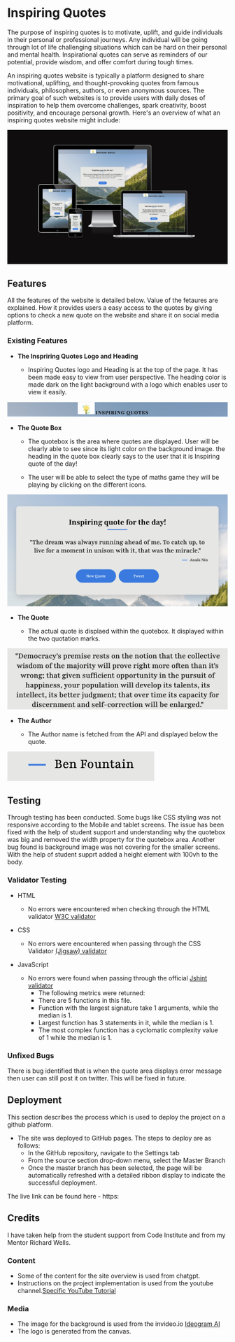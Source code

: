 # Inspiring Quotes

The purpose of inspiring quotes is to motivate, uplift, and guide individuals in their personal or professional journeys. Any individual will be going through lot of life challenging situations which can be hard on their personal and mental health. Inspirational quotes can serve as reminders of our potential, provide wisdom, and offer comfort during tough times. 

An inspiring quotes website is typically a platform designed to share motivational, uplifting, and thought-provoking quotes from famous individuals, philosophers, authors, or even anonymous sources. The primary goal of such websites is to provide users with daily doses of inspiration to help them overcome challenges, spark creativity, boost positivity, and encourage personal growth. Here's an overview of what an inspiring quotes website might include:

![Background image](https://github.com/sowmya1283/inspiringquotes/blob/main/assets/images/Hero.png)

## Features 

All the features of the website is detailed below. Value of the fetaures are explained. How it provides users a easy access to the quotes by giving options to check a new quote on the website and share it on social media platform.


### Existing Features

- __The Inspriring Quotes Logo and Heading__

  - Inspiring Quotes logo and Heading is at the top of the page. It has been made easy to view from user perspective. The heading color is made dark on the light background with a logo which enables user to view it easily.
  

![HeaderLogo](https://github.com/sowmya1283/inspiringquotes/blob/main/assets/images/header_logo.png)

- __The Quote Box__

  - The quotebox is the area where quotes are displayed. User will be clearly able to see since its light color on the background image.
  the heading in the quote box clearly says to the user that it is Inspiring quote of the day!
  
  - The user will be able to select the type of maths game they will be playing by clicking on the different icons. 

![Thequotebox](https://github.com/sowmya1283/inspiringquotes/blob/main/assets/images/quotebox.png)

- __The Quote__

  - The actual quote is displaed within the quotebox. It displayed within the two quotation marks. 
  
![The Quote](https://github.com/sowmya1283/inspiringquotes/blob/main/assets/images/quote.png)

- __The Author__

  - The Author name is fetched from the API and displayed below the quote.

![Author](https://github.com/sowmya1283/inspiringquotes/blob/main/assets/images/author.png)


## Testing 

Through testing has been conducted. Some bugs like CSS styling was not responsive according to the Mobile and tablet screens. The issue has been fixed with the help of student support and understanding why the quotebox was big and removed the width property for the quotebox area.
Another bug found is background image was not covering for the smaller screens. With the help of student supprt added a height element with 100vh to the body.


### Validator Testing 

- HTML
    - No errors were encountered when checking through the HTML validator [W3C validator](https://validator.w3.org/nu/?doc=https%3A%2F%2F8000-sowmya1283-inspiringquo-0lgaejg20e2.ws.codeinstitute-ide.net%2F)
- CSS
    - No errors were encountered when passing through the CSS Validator [(Jigsaw) validator](https://jigsaw.w3.org/css-validator/validator?uri=https%3A%2F%2F8000-sowmya1283-inspiringquo-0lgaejg20e2.ws.codeinstitute-ide.net%2F&profile=css3svg&usermedium=all&warning=1&vextwarning=&lang=en)

- JavaScript
    - No errors were found when passing through the official [Jshint validator](https://jshint.com/)
      - The following metrics were returned: 
      - There are 5 functions in this file.
      - Function with the largest signature take 1 arguments, while the median is 1.
      - Largest function has 3 statements in it, while the median is 1.
      - The most complex function has a cyclomatic complexity value of 1 while the median is 1.


### Unfixed Bugs

There is bug identified that is when the quote area displays error message then user can still post it on twitter. This will be fixed in future.

## Deployment

This section describes the process which is used to deploy the project on a github platform.

- The site was deployed to GitHub pages. The steps to deploy are as follows: 
  - In the GitHub repository, navigate to the Settings tab 
  - From the source section drop-down menu, select the Master Branch
  - Once the master branch has been selected, the page will be automatically refreshed with a detailed ribbon display to indicate the successful deployment. 

The live link can be found here - https:


## Credits 

I have taken help from the student support from Code Institute and from my Mentor Richard Wells.
 

### Content 

- Some of the content for the site overview is used from chatgpt.
- Instructions on the project implementation is used from the youtube channel.[Specific YouTube Tutorial](https://www.youtube.com/watch?v=FiUVwPYYT5A&t=910s)
 
### Media

- The image for the background is used from the invideo.io [Ideogram AI](https://ideogram.ai/)
- The logo is generated from the canvas.


